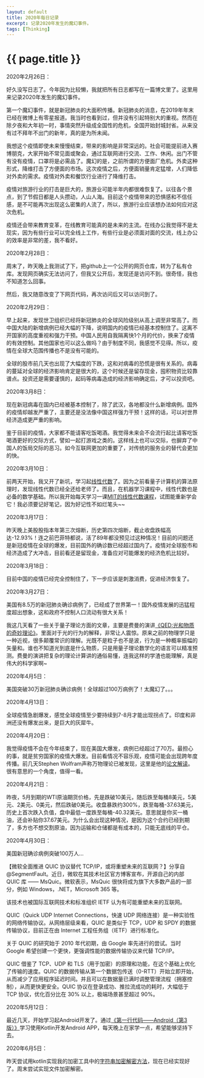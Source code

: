 ```yaml
---
layout: default
title: 2020年每日记录
excerpt: 记录2020年发生的魔幻事件。
tags: [Thinking]
---
```

{{ page.title }}
================

2020年2月26日：

好久没写日志了。今年因为比较懒，我就把所有日志都写在一篇博文里了。这里用来记录2020年发生的魔幻事件。

第一个魔幻事件，就是新冠肺炎的大面积传播。新冠肺炎的消息，在2019年年末已经在微博上有零星报道。我当时也看到过，但并没有引起特别大的重视。然而在除夕夜和大年初一时，事情突然升级成全国性的危机，全国开始封城封省。从来没有过不拜年不出门的新年，真的是为所未闻。

我想这个疫情即使未来慢慢结束，带来的影响是非常深远的。社会可能提前进入赛博朋克，大家开始不常见面或聚会，通过互联网进行交流、工作、休闲。出门不管有没有疫情，口罩将是必需品了。魔幻的是，之前所谓的方便面厂危机。外卖这种形式，降维打击了方便面的市场。这次疫情之后，方便面销量肯定猛增，人们降低对外卖的需求。疫情对外卖和餐饮行业进行了降维打击。

疫情对旅游行业的打击是巨大的，旅游业可能半年内都很难恢复了。以往各个景点，到了节假日都是人头攒动，人山人海。目前这个疫情带来的恐惧感和不信任感，是不可能再次出现这么密集的人流了，所以，旅游行业应该想办法如何应对这次危机。

疫情还会带来教育变革，在线教育可能真的是未来的主流。在线办公我觉得不是太现实，因为有些行业可以完全线上工作，有些行业是必须面对面的交流，线上办公的效率是非常的差，我不看好。

2020年2月28日：

周末了，昨天晚上我测试了下，把github上一个公开的网页仓库，转为了私有仓库。发现网页确实无法访问了，但我又公开后，发现还是访问不到。很奇怪，我也不知道怎么回事。

然后，我又随意改变了下网页代码，再次访问后又可以访问到了。

2020年2月29日：

早上起来，发现世卫组织已经将新冠肺炎的全球风险级别从高上调至非常高了。而中国大陆的新增病例已经大幅的下降，说明国内的疫情已经基本控制住了。这离不开国家的高度重视和强力干预。中国人民用自我隔离快1个月的代价，换来了疫情的有效控制。其他国家也可以这么做吗？由于制度不同，我感觉不见得。所以，疫情在全球大范围传播也不是没有可能的。

全球的股市前几天也出现了大幅度的下跌，这和对病毒的恐慌是很有关系的。病毒的蔓延对全球的经济影响肯定是很大的，这个时候还是留存现金，囤积物资比较靠谱点。投资还是需要谨慎的，起码等病毒造成的经济影响确定后，才可以投资吧。

2020年3月8日：

现在新冠病毒在国内已经被基本控制了，除了武汉，各地都没什么新增病例。国外的疫情却越发严重了，主要还是没法像中国这样强力干预！这样的话，可以对世界经济造成更严重的影响。

鉴于目前的疫情，大家都不能请客吃饭喝酒。我觉得未来会不会流行起比请客吃饭喝酒更好的交际方式，譬如一起打游戏之类的。这样线上也可以交际，也摒弃了中国人的饭局交际的恶习。如今互联网更加的重要了，对传统的服务业的替代会更加的快。

2020年3月10日：

前两天开始，我又开了新坑，学习起[线性代数](https://book.douban.com/subject/6432768/)了。因为之前看量子计算机的算法原理时，发现线性代数已经全还给老师了。而且，在机器学习课程中，线性代数也是必备的数学基础。所以我开始每天学习一课[MIT的线性代数课程](https://www.bilibili.com/video/av15463995?t=147)，试图能重新学会它！我必须要记好笔记，因为好记性不如烂笔头~~

2020年3月17日：

昨天晚上美股股指本年第三次熔断，历史第四次熔断，截止收盘跌幅高达-12.93%！连之前巴菲特都说，活了89年都没预见过这种情况！目前的问题还是新冠疫情在全球的爆发，目前国外的确诊数已经超过国内了。疫情对全球股市和经济造成了大冲击，目前看还是留现金，准备应对可能爆发的经济危机比较好。

2020年3月18日：

目前中国的疫情已经完全控制住了，下一步应该是刺激消费，促进经济恢复了。

2020年3月27日：

美国有8.5万的新冠肺炎确诊病例了，已经成了世界第一！国外疫情发展的迅猛程度超出想象，这和政府不控制人口流动有很大关系！

我这几天看了一些关于量子理论方面的文章，主要是费曼的演讲[《QED:光和物质的奇妙理论》](https://book.douban.com/subject/20441131/)。里面对于光的行为的解释，非常让人震惊。原来之前的物理学只是一种近视，很多颠覆常识的理解。光既不是粒子也不是波，行为是一种概率振幅的矢量和。谁也不知道光到底是什么物质，只是用量子理论数学化的语言可以精准预测。费曼的演讲把复杂的理论计算讲的通俗易懂，连我这样的学渣也能理解，真是伟大的科学家啊~

2020年4月5日：

美国突破30万新冠肺炎确诊病例！全球超过100万病例了！太魔幻了。。。

2020年4月13日：

全球疫情急剧爆发，感觉全球疫情至少要持续到7-8月才能出现拐点了。印度和非洲还没有爆发出来，是巨大的灰犀牛。

2020年4月20日：

我觉得疫情不会在今年结束了，现在美国大爆发，病例已经超过了70万。最担心的事，就是贫穷国家的疫情大爆发。目前看情况不容乐观，疫情可能会出现跨年度传播。前几天Stephen Wolfram声称万物理论已被发现，这里是他的[论文解读](https://www.zhihu.com/question/387862824)。很有意思的一个角度，值得一看。

2020年4月21日：

昨夜，5月到期的WTI原油期货价格，先是跌破10美元，随后跌至每桶8美元，5美元、2美元、0美元，然后跌破0美元。收盘暴跌约300%，跌至每桶-37.63美元，历史上首次跌入负值，盘中最低一度跌至每桶-40.32美元。意思就是你买一桶油，还会补贴你37.67美元。为什么会出现这种情况，是因为这个合约已经到期了，多方也不想交割原油，因为运输和仓储都是有成本的，只能无底线的平仓。

2020年4月30日：

美国新冠确诊病例突破100万人...

【微软全面推进 QUIC 协议替代 TCP/IP，或将重塑未来的互联网？】分享自 @SegmentFault。近日，微软在其技术社区官方博客宣布，开源自己的内部 QUIC 库 —— MsQuic。微软表示，MsQuic 很快将成为旗下大多数产品的一部分，例如 Windows，.NET，Microsoft 365 等。

该技术也被国际互联网技术和标准组织 IETF 认为有可能重塑未来的互联网。

QUIC（Quick UDP Internet Connections，快速 UDP 网络连接）是一种实验性的网络传输协议。从网络层级来看，QUIC 是类似于 TCP，UDP 和 SPDY 的数据传输协议，目前正在由 Internet 工程任务组（IETF）进行标准化。

关于 QUIC 的研究始于 2010 年代初期，由 Google 率先进行的尝试。当时 Google 希望创建一个更快，更强调性能的数据传输协议来代替 TCP/IP。

QUIC 借鉴了 TCP、UDP 和 TLS（用于加密）的原理和功能，在这个基础上优化了传输的速度。QUIC 的数据传输从第一个数据包传送（0-RTT）开始立即开始，从而减少了应用程序延迟时间。并且可以在数据量已满时调整管理流程（拥塞控制），从而更快更安全。QUIC 协议在登录成功、推拉流成功的耗时，大幅低于 TCP 协议，优化百分比在 30% 以上，极端场景甚至超过 90%。

2020年5月12日：

最近几天，开始学习起Android开发了。通过[《第一行代码——Android（第3版）》](https://book.douban.com/subject/34996842/)学习使用Kotlin开发Android APP，每天晚上在家学一点，希望能够坚持下去。

2020年6月5日：

昨天尝试用kotlin实现我的加密工具中的[字符串加密解密方法](https://github.com/cforth/CryptoFactory/blob/master/CryptoFactory/CFCrypto.py#L54)，现在已经实现好了。周末尝试实现文件加密解密。

